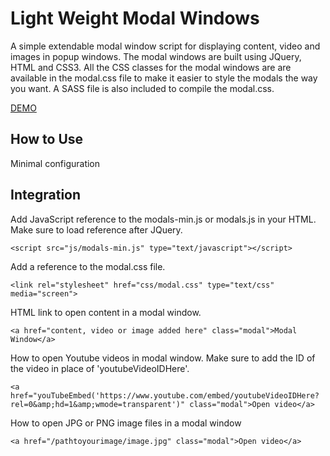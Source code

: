 Light Weight Modal Windows
=============

A simple extendable modal window script for displaying content, video and images in popup windows. The modal windows are built using JQuery, HTML and CSS3. All the CSS classes for the modal windows are are available in the modal.css file to make it easier to style the modals the way you want. A SASS file is also included to compile the modal.css.

[DEMO](index.html)

How to Use
----------

Minimal configuration


Integration
-----------------
Add JavaScript reference to the modals-min.js or modals.js in your HTML. Make sure to load reference after JQuery.
	
	<script src="js/modals-min.js" type="text/javascript"></script>

Add a reference to the modal.css file.

	<link rel="stylesheet" href="css/modal.css" type="text/css" media="screen">

HTML link to open content in a modal window.

	<a href="content, video or image added here" class="modal">Modal Window</a>

How to open Youtube videos in modal window. Make sure to add the ID of the video in place of 'youtubeVideoIDHere'.

	<a href="youTubeEmbed('https://www.youtube.com/embed/youtubeVideoIDHere?rel=0&amp;hd=1&amp;wmode=transparent')" class="modal">Open video</a>

How to open JPG or PNG image files in a modal window

	<a href="/pathtoyourimage/image.jpg" class="modal">Open video</a>
	 	




